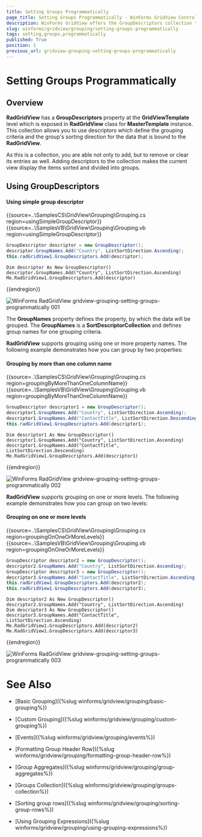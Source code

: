 ```yaml
---
title: Setting Groups Programmatically
page_title: Setting Groups Programmatically - WinForms GridView Control
description: WinForms GridView offers the GroupDescriptors collection to manipulate the grouping at run time.
slug: winforms/gridview/grouping/setting-groups-programmatically
tags: setting,groups,programmatically
published: True
position: 1
previous_url: gridview-grouping-setting-groups-programmatically
---
```


# Setting Groups Programmatically

## Overview

**RadGridView** has a __GroupDescriptors__ property at the **GridViewTemplate** level which is exposed in **RadGridView** class for **MasterTemplate** instance. This collection allows you to use descriptors which define the grouping criteria and the group's sorting direction for the data that is bound to the **RadGridView**.

As this is a collection, you are able not only to add, but to remove or clear its entries as well. Adding descriptors to the collection makes the current view display the items sorted and divided into groups. 

## Using GroupDescriptors

#### Using simple group descriptor

{{source=..\SamplesCS\GridView\Grouping\Grouping.cs region=usingSimpleGroupDescriptor}} 
{{source=..\SamplesVB\GridView\Grouping\Grouping.vb region=usingSimpleGroupDescriptor}} 

````C#
GroupDescriptor descriptor = new GroupDescriptor();
descriptor.GroupNames.Add("Country", ListSortDirection.Ascending);
this.radGridView1.GroupDescriptors.Add(descriptor);

````
````VB.NET
Dim descriptor As New GroupDescriptor()
descriptor.GroupNames.Add("Country", ListSortDirection.Ascending)
Me.RadGridView1.GroupDescriptors.Add(descriptor)

````

{{endregion}} 

![WinForms RadGridView gridview-grouping-setting-groups-programmatically 001](images/gridview-grouping-setting-groups-programmatically001.png)

The __GroupNames__ property defines the property, by which the data will be grouped. The __GroupNames__ is a __SortDescriptorCollection__ and defines group names for one grouping criteria.

**RadGridView** supports grouping using one or more property names. The following example demonstrates how you can group by two properties:

#### Grouping by more than one column name

{{source=..\SamplesCS\GridView\Grouping\Grouping.cs region=groupingByMoreThanOneColumnName}} 
{{source=..\SamplesVB\GridView\Grouping\Grouping.vb region=groupingByMoreThanOneColumnName}} 

````C#
GroupDescriptor descriptor1 = new GroupDescriptor();
descriptor1.GroupNames.Add("Country", ListSortDirection.Ascending);
descriptor1.GroupNames.Add("ContactTitle", ListSortDirection.Descending);
this.radGridView1.GroupDescriptors.Add(descriptor1);

````
````VB.NET
Dim descriptor1 As New GroupDescriptor()
descriptor1.GroupNames.Add("Country", ListSortDirection.Ascending)
descriptor1.GroupNames.Add("ContactTitle", ListSortDirection.Descending)
Me.RadGridView1.GroupDescriptors.Add(descriptor1)

````

{{endregion}} 


![WinForms RadGridView gridview-grouping-setting-groups-programmatically 002](images/gridview-grouping-setting-groups-programmatically002.png)

**RadGridView** supports grouping on one or more levels. The following example demonstrates how you can group on two levels:

#### Grouping on one or more levels

{{source=..\SamplesCS\GridView\Grouping\Grouping.cs region=groupingOnOneOrMoreLevels}} 
{{source=..\SamplesVB\GridView\Grouping\Grouping.vb region=groupingOnOneOrMoreLevels}} 

````C#
GroupDescriptor descriptor2 = new GroupDescriptor();
descriptor2.GroupNames.Add("Country", ListSortDirection.Ascending);
GroupDescriptor descriptor3 = new GroupDescriptor();
descriptor3.GroupNames.Add("ContactTitle", ListSortDirection.Ascending);
this.radGridView1.GroupDescriptors.Add(descriptor2);
this.radGridView1.GroupDescriptors.Add(descriptor3);

````
````VB.NET
Dim descriptor2 As New GroupDescriptor()
descriptor2.GroupNames.Add("Country", ListSortDirection.Ascending)
Dim descriptor3 As New GroupDescriptor()
descriptor3.GroupNames.Add("ContactTitle", ListSortDirection.Ascending)
Me.RadGridView1.GroupDescriptors.Add(descriptor2)
Me.RadGridView1.GroupDescriptors.Add(descriptor3)

````

{{endregion}} 

![WinForms RadGridView gridview-grouping-setting-groups-programmatically 003](images/gridview-grouping-setting-groups-programmatically003.png)
# See Also
* [Basic Grouping]({%slug winforms/gridview/grouping/basic-grouping%})

* [Custom Grouping]({%slug winforms/gridview/grouping/custom-grouping%})

* [Events]({%slug winforms/gridview/grouping/events%})

* [Formatting Group Header Row]({%slug winforms/gridview/grouping/formatting-group-header-row%})

* [Group Aggregates]({%slug winforms/gridview/grouping/group-aggregates%})

* [Groups Collection]({%slug winforms/gridview/grouping/groups-collection%})

* [Sorting group rows]({%slug winforms/gridview/grouping/sorting-group-rows%})

* [Using Grouping Expressions]({%slug winforms/gridview/grouping/using-grouping-expressions%})

